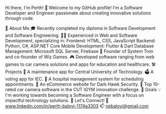 
Hi there, I'm Perth! 👋
Welcome to my GitHub profile! I'm a Software Developer and Engineer passionate about creating innovative solutions through code.

🚀 About Me
🎓 Recently completed my diploma in Software Development and Software Engineering.
👨‍💻 Experienced in Web and Software Development, specializing in:
Frontend: HTML, CSS, JavaScript
Backend: Python, C#, ASP.NET Core
Mobile Development: Flutter & Dart
Database Management: Microsoft SQL Server, Firebase
🌟 Founder of System Tron and co-founder of Wiz Games.
🎮 Developed software ranging from web games to car camera solutions and apps for education and healthcare.
🛠️ Projects
🚨 A maintenance app for Central University of Technology.
🗳️ A voting app for IEC.
🏥 A hospital management system for scheduling appointments.
🛒 An eCommerce website for Dark Hawk Security.
🚗 Top 10-rated car camera software in the CUT IGYM innovation challenge.
🎯 Goals
💡 I'm working towards becoming a Software Engineer with a focus on impactful technology solutions.
💬 Let's Connect!
💼 www.linkedin.com/in/perth-baloyi-1174a3303
📫 npbaloyi@gmail.com
